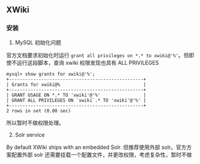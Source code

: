 ## XWiki

### 安装

1. MySQL 初始化问题

官方文档要求初始化时运行 `grant all privileges on *.* to xwiki@'%'`。但即使不运行这段脚本，查询 xwiki 权限发现也具有 ALL PRIVILEGES 

```
mysql> show grants for xwiki@'%';
+--------------------------------------------------+
| Grants for xwiki@%                               |
+--------------------------------------------------+
| GRANT USAGE ON *.* TO 'xwiki'@'%'                |
| GRANT ALL PRIVILEGES ON `xwiki`.* TO 'xwiki'@'%' |
+--------------------------------------------------+
2 rows in set (0.00 sec)
```

所以暂时不做权限处理。  

2. Solr service

By default XWiki ships with an embedded Solr. 但推荐使用外部 solr。官方方案配置外部 solr 还需要挂载一个配置文件，并更改权限，考虑复杂性，暂时不做

